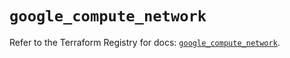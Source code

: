 # `google_compute_network`

Refer to the Terraform Registry for docs: [`google_compute_network`](https://registry.terraform.io/providers/hashicorp/google/6.22.0/docs/resources/compute_network).
